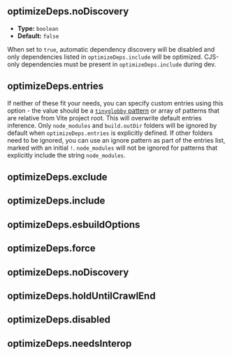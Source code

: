 ## optimizeDeps.noDiscovery

- **Type:** `boolean`
- **Default:** `false`

When set to `true`, automatic dependency discovery will be disabled and only dependencies listed in `optimizeDeps.include` will be optimized. CJS-only dependencies must be present in `optimizeDeps.include` during dev.
## optimizeDeps.entries <NonInheritBadge />
If neither of these fit your needs, you can specify custom entries using this option - the value should be a [`tinyglobby` pattern](https://github.com/SuperchupuDev/tinyglobby) or array of patterns that are relative from Vite project root. This will overwrite default entries inference. Only `node_modules` and `build.outDir` folders will be ignored by default when `optimizeDeps.entries` is explicitly defined. If other folders need to be ignored, you can use an ignore pattern as part of the entries list, marked with an initial `!`. `node_modules` will not be ignored for patterns that explicitly include the string `node_modules`.
## optimizeDeps.exclude <NonInheritBadge />
## optimizeDeps.include <NonInheritBadge />
## optimizeDeps.esbuildOptions <NonInheritBadge />
## optimizeDeps.force <NonInheritBadge />
## optimizeDeps.noDiscovery <NonInheritBadge />
## optimizeDeps.holdUntilCrawlEnd <NonInheritBadge />
## optimizeDeps.disabled <NonInheritBadge />
## optimizeDeps.needsInterop <NonInheritBadge />